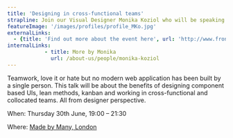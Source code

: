 ```yaml
---
title: 'Designing in cross-functional teams'
strapline: Join our Visual Designer Monika Koziol who will be speaking at the Front-end London meetup about the importance of teamwork
featureImage: '/images/profiles/profile_MKo.jpg'
externalLinks:
  - {title: 'Find out more about the event here', url: 'http://www.frontendlondon.co.uk/'}
internalLinks:
            - title: More by Monika
              url: /about-us/people/monika-koziol
---
```

Teamwork, love it or hate but no modern web application has been built by a single person. This talk will be about the benefits of designing component based UIs, lean methods, kanban and working in cross-functional and collocated teams. All from designer perspective.


When: Thursday 30th June, 19:00 – 21:30

Where: [Made by Many, London](https://www.google.co.uk/maps/place/Made+by+Many/@51.5324355,-0.1016787,17z/data=!3m1!4b1!4m5!3m4!1s0x48761b5e9962443f:0xe79a8a7cecb49c95!8m2!3d51.5324355!4d-0.09949)
